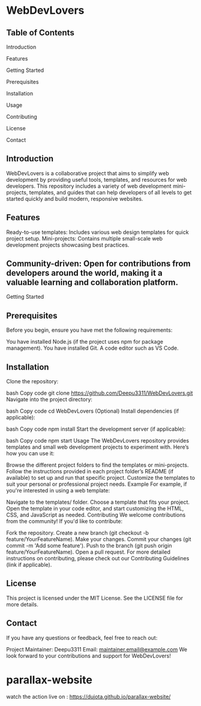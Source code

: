 # WebDevLovers
## Table of Contents
Introduction

Features

Getting Started

Prerequisites

Installation

Usage

Contributing

License

Contact

## Introduction
WebDevLovers is a collaborative project that aims to simplify web development by providing useful tools, templates, and resources for web developers. This repository includes a variety of web development mini-projects, templates, and guides that can help developers of all levels to get started quickly and build modern, responsive websites.

## Features
Ready-to-use templates: Includes various web design templates for quick project setup.
Mini-projects: Contains multiple small-scale web development projects showcasing best practices.

## Community-driven: Open for contributions from developers around the world, making it a valuable learning and collaboration platform.
Getting Started

## Prerequisites
Before you begin, ensure you have met the following requirements:

You have installed Node.js (if the project uses npm for package management).
You have installed Git.
A code editor such as VS Code.

## Installation
Clone the repository:

bash
Copy code
git clone https://github.com/Deepu3311/WebDevLovers.git
Navigate into the project directory:

bash
Copy code
cd WebDevLovers
(Optional) Install dependencies (if applicable):

bash
Copy code
npm install
Start the development server (if applicable):

bash
Copy code
npm start
Usage
The WebDevLovers repository provides templates and small web development projects to experiment with. Here’s how you can use it:

Browse the different project folders to find the templates or mini-projects.
Follow the instructions provided in each project folder’s README (if available) to set up and run that specific project.
Customize the templates to suit your personal or professional project needs.
Example
For example, if you're interested in using a web template:

Navigate to the templates/ folder.
Choose a template that fits your project.
Open the template in your code editor, and start customizing the HTML, CSS, and JavaScript as needed.
Contributing
We welcome contributions from the community! If you'd like to contribute:

Fork the repository.
Create a new branch (git checkout -b feature/YourFeatureName).
Make your changes.
Commit your changes (git commit -m 'Add some feature').
Push to the branch (git push origin feature/YourFeatureName).
Open a pull request.
For more detailed instructions on contributing, please check out our Contributing Guidelines (link if applicable).

## License
This project is licensed under the MIT License. See the LICENSE file for more details.

## Contact
If you have any questions or feedback, feel free to reach out:

Project Maintainer: Deepu3311
Email: maintainer.email@example.com
We look forward to your contributions and support for WebDevLovers!

# parallax-website


watch the action live on :
https://dujota.github.io/parallax-website/
